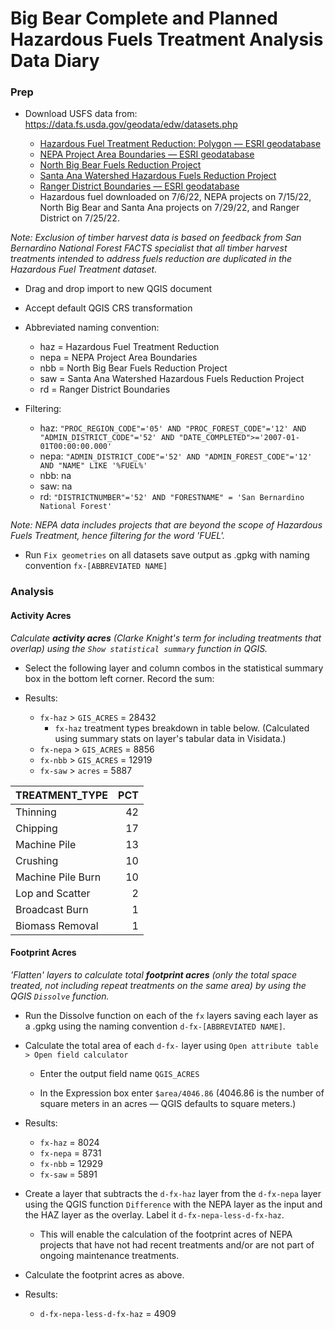 # Big Bear Complete and Planned Hazardous Fuels Treatment Analysis Data Diary

### Prep
* Download USFS data from: https://data.fs.usda.gov/geodata/edw/datasets.php

    * [Hazardous Fuel Treatment Reduction: Polygon — ESRI geodatabase](https://data.fs.usda.gov/geodata/edw/edw_resources/fc/S_USA.Activity_HazFuelTrt_PL.gdb.zip)
    * [NEPA Project Area Boundaries — ESRI geodatabase](https://data.fs.usda.gov/geodata/edw/edw_resources/fc/S_USA.Actv_ProjectArea_NEPA.gdb.zip)
    * [North Big Bear Fuels Reduction Project](https://ftp.wildfire.gov/public/incident_specific_data/Fuels/CA_BDF/Shapefiles/NBB_PROJECT_BOUNDARY_20200805.zip)
    * [Santa Ana Watershed Hazardous Fuels Reduction Project](https://ftp.wildfire.gov/public/incident_specific_data/Fuels/CA_BDF/Shapefiles/SouthForkPerimeter_south38andBartonFlats_07062022.zip)
    * [Ranger District Boundaries — ESRI geodatabase](https://data.fs.usda.gov/geodata/edw/edw_resources/fc/S_USA.RangerDistrict.gdb.zip)
    * Hazardous fuel downloaded on 7/6/22, NEPA projects on 7/15/22, North Big Bear and Santa Ana projects on 7/29/22, and Ranger District on 7/25/22.

_Note: Exclusion of timber harvest data is based on feedback from San Bernardino National Forest FACTS specialist that all timber harvest treatments intended to address fuels reduction are duplicated in the Hazardous Fuel Treatment dataset._

* Drag and drop import to new QGIS document

* Accept default QGIS CRS transformation

* Abbreviated naming convention:
  * haz = Hazardous Fuel Treatment Reduction
  * nepa = NEPA Project Area Boundaries
  * nbb = North Big Bear Fuels Reduction Project
  * saw = Santa Ana Watershed Hazardous Fuels Reduction Project
  * rd = Ranger District Boundaries

* Filtering:
  * haz: `"PROC_REGION_CODE"='05' AND "PROC_FOREST_CODE"='12' AND "ADMIN_DISTRICT_CODE"='52' AND "DATE_COMPLETED">='2007-01-01T00:00:00.000'`
  * nepa: `"ADMIN_DISTRICT_CODE"='52' AND "ADMIN_FOREST_CODE"='12' AND "NAME" LIKE '%FUEL%'`
  * nbb: na
  * saw: na
  * rd: `"DISTRICTNUMBER"='52' AND "FORESTNAME" = 'San Bernardino National Forest'`

_Note: NEPA data includes projects that are beyond the scope of Hazardous Fuels Treatment, hence filtering for the word 'FUEL'._

* Run `Fix geometries` on all datasets save output as .gpkg with naming convention `fx-[ABBREVIATED NAME]`

### Analysis

#### Activity Acres
_Calculate **activity acres** (Clarke Knight's term for including treatments that overlap) using the `Show statistical summary` function in QGIS._

* Select the following layer and column combos in the statistical summary box in the bottom left corner. Record the sum:

* Results:
  * `fx-haz` > `GIS_ACRES` = 28432
    * `fx-haz` treatment types breakdown in table below. (Calculated using summary stats on layer's tabular data in Visidata.)
  * `fx-nepa` > `GIS_ACRES` = 8856
  * `fx-nbb` > `GIS_ACRES` = 12919
  * `fx-saw` > `acres` = 5887

|TREATMENT\_TYPE    |PCT  |
|-------------------|----:|
|Thinning           |42   |
|Chipping           |17   |
|Machine Pile       |13   |
|Crushing           |10   |
|Machine Pile Burn  |10   |
|Lop and Scatter    |2    |
|Broadcast Burn     |1    |
|Biomass Removal    |1    |

#### Footprint Acres
_'Flatten' layers to calculate total **footprint acres** (only the total space treated, not including repeat treatments on the same area) by using the QGIS `Dissolve` function._

* Run the Dissolve function on each of the `fx` layers saving each layer as a .gpkg using the naming convention `d-fx-[ABBREVIATED NAME]`.

* Calculate the total area of each `d-fx-` layer using `Open attribute table > Open field calculator` 

  * Enter the output field name `QGIS_ACRES`

  * In the Expression box enter `$area/4046.86` (4046.86 is the number of square meters in an acres — QGIS defaults to square meters.)

* Results:
  * `fx-haz` = 8024 
  * `fx-nepa` = 8731
  * `fx-nbb` = 12929
  * `fx-saw` = 5891

* Create a layer that subtracts the `d-fx-haz` layer from the `d-fx-nepa` layer using the QGIS function `Difference` with the NEPA layer as the input and the HAZ layer as the overlay. Label it `d-fx-nepa-less-d-fx-haz`.
  * This will enable the calculation of the footprint acres of NEPA projects that have not had recent treatments and/or are not part of ongoing maintenance treatments.
* Calculate the footprint acres as above.

* Results:
  * `d-fx-nepa-less-d-fx-haz` = 4909